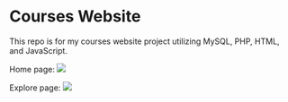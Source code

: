 # Courses Website

This repo is for my courses website project utilizing MySQL, PHP, HTML, and JavaScript.

Home page:
<img src="http://imgur.com/3PQs74J" />

Explore page:
<img src="http://imgur.com/DuAC2uk" />
